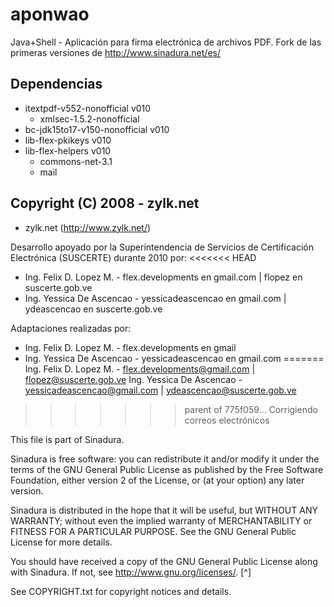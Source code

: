 # aponwao
Java+Shell - Aplicación para firma electrónica de archivos PDF. Fork de las primeras versiones de http://www.sinadura.net/es/

## Dependencias
 * itextpdf-v552-nonofficial v010
   * xmlsec-1.5.2-nonofficial
 * bc-jdk15to17-v150-nonofficial v010
 * lib-flex-pkikeys v010
 * lib-flex-helpers v010
   * commons-net-3.1
   * mail

## Copyright (C) 2008 - zylk.net
 * zylk.net (http://www.zylk.net/)

Desarrollo apoyado por la Superintendencia de Servicios de Certificación Electrónica (SUSCERTE) durante 2010 por:
<<<<<<< HEAD
* Ing. Felix D. Lopez M. - flex.developments en gmail.com | flopez en suscerte.gob.ve
* Ing. Yessica De Ascencao - yessicadeascencao en gmail.com | ydeascencao en suscerte.gob.ve

Adaptaciones realizadas por:
 * Ing. Felix D. Lopez M. - flex.developments en gmail
 * Ing. Yessica De Ascencao - yessicadeascencao en gmail.com
=======
Ing. Felix D. Lopez M. - flex.developments@gmail.com | flopez@suscerte.gob.ve
Ing. Yessica De Ascencao - yessicadeascencao@gmail.com | ydeascencao@suscerte.gob.ve
>>>>>>> parent of 775f059... Corrigiendo correos electrónicos

This file is part of Sinadura.

Sinadura is free software: you can redistribute it and/or modify
it under the terms of the GNU General Public License as published by
the Free Software Foundation, either version 2 of the License, or
(at your option) any later version.

Sinadura is distributed in the hope that it will be useful,
but WITHOUT ANY WARRANTY; without even the implied warranty of
MERCHANTABILITY or FITNESS FOR A PARTICULAR PURPOSE.  See the
GNU General Public License for more details.

You should have received a copy of the GNU General Public License
along with Sinadura.  If not, see <http://www.gnu.org/licenses/>. [^]

See COPYRIGHT.txt for copyright notices and details.
